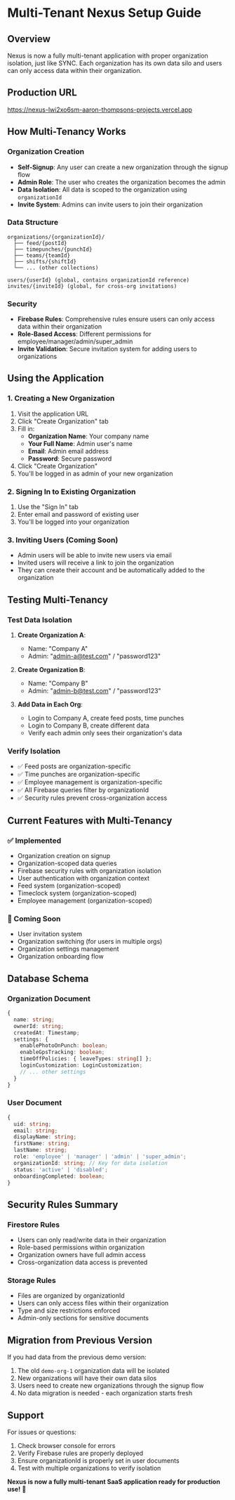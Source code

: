 # Multi-Tenant Nexus Setup Guide

## Overview
Nexus is now a fully multi-tenant application with proper organization isolation, just like SYNC. Each organization has its own data silo and users can only access data within their organization.

## Production URL
https://nexus-lwi2xo6sm-aaron-thompsons-projects.vercel.app

## How Multi-Tenancy Works

### Organization Creation
- **Self-Signup**: Any user can create a new organization through the signup flow
- **Admin Role**: The user who creates the organization becomes the admin
- **Data Isolation**: All data is scoped to the organization using `organizationId`
- **Invite System**: Admins can invite users to join their organization

### Data Structure
```
organizations/{organizationId}/
  ├── feed/{postId}
  ├── timepunches/{punchId}
  ├── teams/{teamId}
  ├── shifts/{shiftId}
  └── ... (other collections)

users/{userId} (global, contains organizationId reference)
invites/{inviteId} (global, for cross-org invitations)
```

### Security
- **Firebase Rules**: Comprehensive rules ensure users can only access data within their organization
- **Role-Based Access**: Different permissions for employee/manager/admin/super_admin
- **Invite Validation**: Secure invitation system for adding users to organizations

## Using the Application

### 1. Creating a New Organization
1. Visit the application URL
2. Click "Create Organization" tab
3. Fill in:
   - **Organization Name**: Your company name
   - **Your Full Name**: Admin user's name
   - **Email**: Admin email address
   - **Password**: Secure password
4. Click "Create Organization"
5. You'll be logged in as admin of your new organization

### 2. Signing In to Existing Organization
1. Use the "Sign In" tab
2. Enter email and password of existing user
3. You'll be logged into your organization

### 3. Inviting Users (Coming Soon)
- Admin users will be able to invite new users via email
- Invited users will receive a link to join the organization
- They can create their account and be automatically added to the organization

## Testing Multi-Tenancy

### Test Data Isolation
1. **Create Organization A**: 
   - Name: "Company A"
   - Admin: "admin-a@test.com" / "password123"

2. **Create Organization B**:
   - Name: "Company B" 
   - Admin: "admin-b@test.com" / "password123"

3. **Add Data in Each Org**:
   - Login to Company A, create feed posts, time punches
   - Login to Company B, create different data
   - Verify each admin only sees their organization's data

### Verify Isolation
- ✅ Feed posts are organization-specific
- ✅ Time punches are organization-specific  
- ✅ Employee management is organization-specific
- ✅ All Firebase queries filter by organizationId
- ✅ Security rules prevent cross-organization access

## Current Features with Multi-Tenancy

### ✅ Implemented
- Organization creation on signup
- Organization-scoped data queries
- Firebase security rules with organization isolation
- User authentication with organization context
- Feed system (organization-scoped)
- Timeclock system (organization-scoped)
- Employee management (organization-scoped)

### 🚧 Coming Soon
- User invitation system
- Organization switching (for users in multiple orgs)
- Organization settings management
- Organization onboarding flow

## Database Schema

### Organization Document
```typescript
{
  name: string;
  ownerId: string;
  createdAt: Timestamp;
  settings: {
    enablePhotoOnPunch: boolean;
    enableGpsTracking: boolean;
    timeOffPolicies: { leaveTypes: string[] };
    loginCustomization: LoginCustomization;
    // ... other settings
  }
}
```

### User Document
```typescript
{
  uid: string;
  email: string;
  displayName: string;
  firstName: string;
  lastName: string;
  role: 'employee' | 'manager' | 'admin' | 'super_admin';
  organizationId: string; // Key for data isolation
  status: 'active' | 'disabled';
  onboardingCompleted: boolean;
}
```

## Security Rules Summary

### Firestore Rules
- Users can only read/write data in their organization
- Role-based permissions within organization
- Organization owners have full admin access
- Cross-organization data access is prevented

### Storage Rules
- Files are organized by organizationId
- Users can only access files within their organization
- Type and size restrictions enforced
- Admin-only sections for sensitive documents

## Migration from Previous Version

If you had data from the previous demo version:
1. The old `demo-org-1` organization data will be isolated
2. New organizations will have their own data silos
3. Users need to create new organizations through the signup flow
4. No data migration is needed - each organization starts fresh

## Support

For issues or questions:
1. Check browser console for errors
2. Verify Firebase rules are properly deployed
3. Ensure organizationId is properly set in user documents
4. Test with multiple organizations to verify isolation

**Nexus is now a fully multi-tenant SaaS application ready for production use!** 🚀